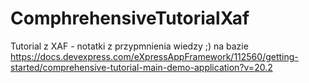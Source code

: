 # ComphrehensiveTutorialXaf
Tutorial z XAF - notatki z przypmnienia wiedzy ;)
na bazie https://docs.devexpress.com/eXpressAppFramework/112560/getting-started/comprehensive-tutorial-main-demo-application?v=20.2

